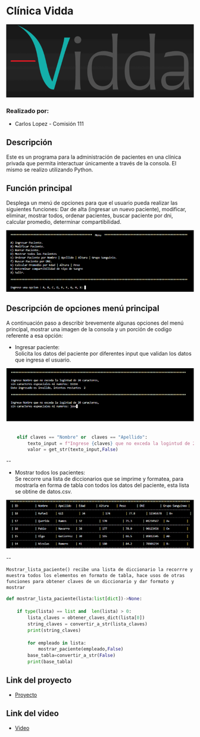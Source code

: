 
# Clínica Vidda
![Logo Clinica](img_md/logo_clinica_vidda.png)


### Realizado por:
- Carlos Lopez - Comisión 111

## Descripción
Este es un programa para la administración de pacientes en una clínica privada que
permita interactuar únicamente a través de la consola. El mismo se realizo utilizando Python.

## Función principal
Desplega un menú de opciones para que el usuario pueda realizar las siguientes funciones: Dar de alta (ingresar un nuevo paciente), modificar, eliminar, mostrar todos, ordenar pacientes, buscar paciente por dni, calcular promedio, determinar compartibilidad.

![imagen del menu](img_md/menu.png)



## Descripción de opciones menú principal
A continuación paso a describir brevemente algunas opciones del menú principal, mostrar una imagen de la consola y un porción de codigo referente a esa opción:

- Ingresar paciente:     
Solicita los datos del paciente por diferentes input que validan los datos que ingresa el usuario.

![imagen del input](img_md/validaciones.png)
~~~ Python (Lenguaje en el que esta escrito)

    elif claves == "Nombre" or  claves == "Apellido": 
        texto_input = f"Ingrese {claves} que no exceda la logintud de 20 caracteres,\nsin caracteres espeaciales ni numeros: " 
        valor = get_str(texto_input,False)

~~~
--
- Mostrar todos los pacientes:   
Se recorre una lista de diccionarios que se imprime y formatea, para mostrarla en forma de tabla con todos los datos del paciente, esta lista se obtine de datos.csv.

![imagen de una tabla con informacion](img_md/tabla_pacientes.png)

--

    Mostrar_lista_paciente() recibe una lista de diccionario la recorrre y muestra todos los elementos en formato de tabla, hace usos de otras funciones para obtener claves de un diccionario y dar formato y mostrar

~~~ Python (Lenguaje en el que esta escrito)
def mostrar_lista_paciente(lista:list[dict])->None:

    if type(lista) == list and  len(lista) > 0:
        lista_claves = obtener_claves_dict(lista[0])
        string_claves = convertir_a_str(lista_claves)
        print(string_claves)

        for empleado in lista:
            mostrar_paciente(empleado,False)
        base_tabla=convertir_a_str(False)                
        print(base_tabla)
~~~

## Link del proyecto
- [Proyecto](https://github.com/carlosgithub1506/PP_PROGRAMACION_I_111_LOPEZ)

## Link del video
- [Video](https://github.com/carlosgithub1506/PP_PROGRAMACION_I_111_LOPEZ)

